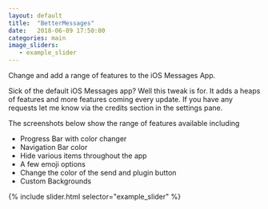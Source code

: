 ```yaml
---
layout: default
title:  "BetterMessages"
date:   2018-06-09 17:50:00
categories: main
image_sliders:
   - example_slider
---
```


Change and add a range of features to the iOS Messages App.

Sick of the default iOS Messages app? Well this tweak is for. It adds a heaps of features and more features coming every update. If you have any requests let me know via the credits section in the settings pane.

The screenshots below show the range of features available including
- Progress Bar with color changer
- Navigation Bar color
- Hide various items throughout the app
- A few emoji options
- Change the color of the send and plugin button
- Custom Backgrounds 

{% include slider.html selector="example_slider" %}